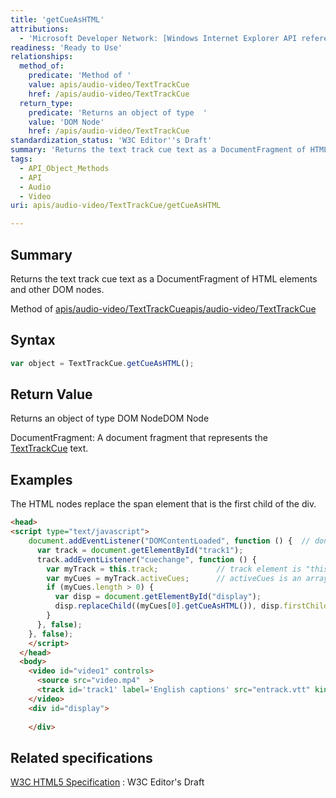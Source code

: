 ```yaml
---
title: 'getCueAsHTML'
attributions:
  - 'Microsoft Developer Network: [Windows Internet Explorer API reference Article](http://msdn.microsoft.com/en-us/library/ie/hh828809%28v=vs.85%29.aspx)'
readiness: 'Ready to Use'
relationships:
  method_of:
    predicate: 'Method of '
    value: apis/audio-video/TextTrackCue
    href: /apis/audio-video/TextTrackCue
  return_type:
    predicate: 'Returns an object of type  '
    value: 'DOM Node'
    href: /apis/audio-video/TextTrackCue
standardization_status: 'W3C Editor''s Draft'
summary: 'Returns the text track cue text as a DocumentFragment of HTML elements and other DOM nodes.'
tags:
  - API_Object_Methods
  - API
  - Audio
  - Video
uri: apis/audio-video/TextTrackCue/getCueAsHTML

---
```

## Summary

Returns the text track cue text as a DocumentFragment of HTML elements and other DOM nodes.

Method of [apis/audio-video/TextTrackCue](/apis/audio-video/TextTrackCue)[apis/audio-video/TextTrackCue](/apis/audio-video/TextTrackCue)

## Syntax

``` js
var object = TextTrackCue.getCueAsHTML();
```

## Return Value

Returns an object of type DOM NodeDOM Node

DocumentFragment: A document fragment that represents the [TextTrackCue](/apis/audio-video/TextTrackCue) text.

## Examples

The HTML nodes replace the span element that is the first child of the div.

``` html
<head>
<script type="text/javascript">
    document.addEventListener("DOMContentLoaded", function () {  // don't run this until all DOM content is loaded
      var track = document.getElementById("track1");
      track.addEventListener("cuechange", function () {
        var myTrack = this.track;             // track element is "this"
        var myCues = myTrack.activeCues;      // activeCues is an array of current cues.
        if (myCues.length > 0) {
          var disp = document.getElementById("display");
          disp.replaceChild((myCues[0].getCueAsHTML()), disp.firstChild);
        }
      }, false);
    }, false);
    </script>
  </head>
  <body>
    <video id="video1" controls>
      <source src="video.mp4"  >
      <track id='track1' label='English captions' src="entrack.vtt" kind='subtitles' srclang='en' default >
    </video>
    <div id="display">
      
    </div>
```

## Related specifications

[W3C HTML5 Specification](http://dev.w3.org/html5/spec/single-page.html)
:   W3C Editor's Draft
